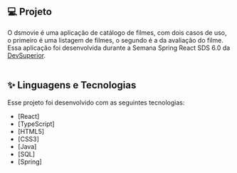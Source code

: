 ## 💻 Projeto

O dsmovie é uma aplicação de catálogo de filmes, com dois casos de uso, o primeiro é uma listagem de filmes, o segundo é a da avaliação do filme.
Essa aplicação foi desenvolvida durante a Semana Spring React SDS 6.0 da <a href="https://devsuperior.com.br/">DevSuperior</a>.</br></br>



## ✨ Linguagens e Tecnologias

Esse projeto foi desenvolvido com as seguintes tecnologias:

- [React]
- [TypeScript]
- [HTML5]
- [CSS3]
- [Java]
- [SQL]
- [Spring]
